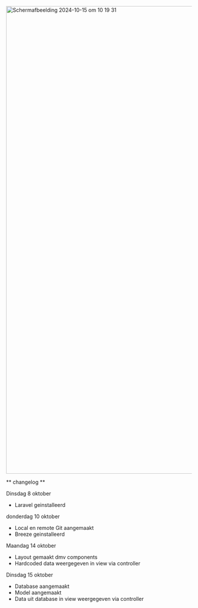 <img width="1265" alt="Scherm­afbeelding 2024-10-15 om 10 19 31" src="https://github.com/user-attachments/assets/6134cfdb-f148-48b6-bf2c-fbb8229a2f1a">

** changelog **


Dinsdag 8 oktober
- Laravel geinstalleerd 

donderdag 10 oktober
- Local en remote Git aangemaakt
- Breeze geinstalleerd

Maandag 14 oktober
- Layout gemaakt dmv components
- Hardcoded data weergegeven in view via controller

Dinsdag 15 oktober
- Database aangemaakt
- Model aangemaakt
- Data uit database in view weergegeven via controller
